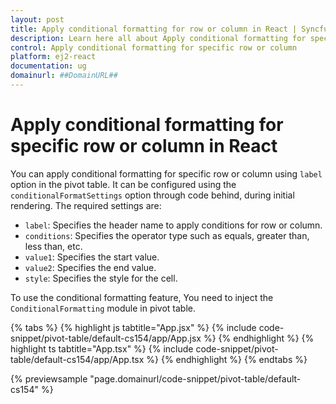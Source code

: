 ```yaml
---
layout: post
title: Apply conditional formatting for row or column in React | Syncfusion
description: Learn here all about Apply conditional formatting for specific row or column in Syncfusion React Pivotview component of Syncfusion Essential JS 2 and more.
control: Apply conditional formatting for specific row or column 
platform: ej2-react
documentation: ug
domainurl: ##DomainURL##
---
```


# Apply conditional formatting for specific row or column in React

You can apply conditional formatting for specific row or column using `label` option in the pivot table. It can be configured using the `conditionalFormatSettings` option through code behind, during initial rendering. The required settings are:

* `label`: Specifies the header name to apply conditions for row or column.
* `conditions`: Specifies the operator type such as equals, greater than, less than, etc.
* `value1`: Specifies the start value.
* `value2`: Specifies the end value.
* `style`: Specifies the style for the cell.

To use the conditional formatting feature, You need to inject the `ConditionalFormatting` module in pivot table.

{% tabs %}
{% highlight js tabtitle="App.jsx" %}
{% include code-snippet/pivot-table/default-cs154/app/App.jsx %}
{% endhighlight %}
{% highlight ts tabtitle="App.tsx" %}
{% include code-snippet/pivot-table/default-cs154/app/App.tsx %}
{% endhighlight %}
{% endtabs %}

 {% previewsample "page.domainurl/code-snippet/pivot-table/default-cs154" %}
